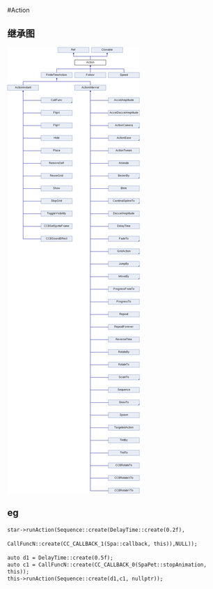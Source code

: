 #Action

## 继承图
![](../img/action.png)

## eg
```
star->runAction(Sequence::create(DelayTime::create(0.2f),
                           CallFuncN::create(CC_CALLBACK_1(Spa::callback, this)),NULL));

auto d1 = DelayTime::create(0.5f);
auto c1 = CallFuncN::create(CC_CALLBACK_0(SpaPet::stopAnimation, this));
this->runAction(Sequence::create(d1,c1, nullptr));

```

